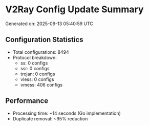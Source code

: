 # V2Ray Config Update Summary
Generated on: 2025-09-13 05:40:59 UTC

## Configuration Statistics
- Total configurations: 8494
- Protocol breakdown:
  - ss: 0 configs
  - ssr: 0 configs
  - trojan: 0 configs
  - vless: 0 configs
  - vmess: 406 configs

## Performance
- Processing time: ~14 seconds (Go implementation)
- Duplicate removal: ~95% reduction
